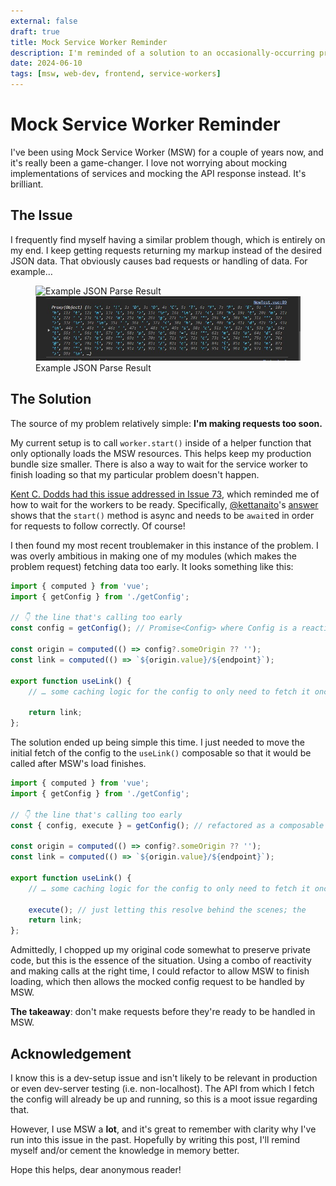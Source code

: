 ```yaml
---
external: false
draft: true
title: Mock Service Worker Reminder
description: I'm reminded of a solution to an occasionally-occurring problem using MSW.js during localhost development.
date: 2024-06-10
tags: [msw, web-dev, frontend, service-workers]
---
```


# Mock Service Worker Reminder

I've been using Mock Service Worker (MSW) for a couple of years now, and it's really been a game-changer. I love not worrying about mocking implementations of services and mocking the API response instead. It's brilliant.

## The Issue

I frequently find myself having a similar problem though, which is entirely on my end. I keep getting requests returning my markup instead of the desired JSON data. That obviously causes bad requests or handling of data. For example…

<figure>
    <img src="/images/blog/msw-reminder--example-JSON-parse.jpg" alt="Example JSON Parse Result">
    <img src="./images/msw-reminder--example-JSON-parse.jpg" alt="Example JSON Parse Result">
    <figcaption>Example JSON Parse Result<figcaption>
</figure>

## The Solution

The source of my problem relatively simple: **I'm making requests too soon.**

My current setup is to call `worker.start()` inside of a helper function that only optionally loads the MSW resources. This helps keep my production bundle size smaller. There is also a way to wait for the service worker to finish loading so that my particular problem doesn't happen.

[Kent C. Dodds had this issue addressed in Issue 73](https://github.com/mswjs/msw/issues/73), which reminded me of how to wait for the workers to be ready. Specifically, [@kettanaito](https://github.com/kettanaito)'s [answer](https://github.com/mswjs/msw/issues/73#issuecomment-601584127) shows that the `start()` method is async and needs to be `await`ed in order for requests to follow correctly. Of course!

I then found my most recent troublemaker in this instance of the problem. I was overly ambitious in making one of my modules (which makes the problem request) fetching data too early. It looks something like this:

```ts
import { computed } from 'vue';
import { getConfig } from './getConfig';

// 👇 the line that's calling too early
const config = getConfig(); // Promise<Config> where Config is a reactive Vue object

const origin = computed(() => config?.someOrigin ?? '');
const link = computed(() => `${origin.value}/${endpoint}`);

export function useLink() {
    // … some caching logic for the config to only need to fetch it once…

    return link;
};
```

The solution ended up being simple this time. I just needed to move the initial fetch of the config to the `useLink()` composable so that it would be called after MSW's load finishes.

```ts
import { computed } from 'vue';
import { getConfig } from './getConfig';

// 👇 the line that's calling too early
const { config, execute } = getConfig(); // refactored as a composable to return the reactive config, which will be updated once execute() finishes

const origin = computed(() => config?.someOrigin ?? '');
const link = computed(() => `${origin.value}/${endpoint}`);

export function useLink() {
    // … some caching logic for the config to only need to fetch it once…
    
    execute(); // just letting this resolve behind the scenes; the 
    return link;
};
```

Admittedly, I chopped up my original code somewhat to preserve private code, but this is the essence of the situation. Using a combo of reactivity and making calls at the right time, I could refactor to allow MSW to finish loading, which then allows the mocked config request to be handled by MSW.

**The takeaway**: don't make requests before they're ready to be handled in MSW.

## Acknowledgement

I know this is a dev-setup issue and isn't likely to be relevant in production or even dev-server testing (i.e. non-localhost). The API from which I fetch the config will already be up and running, so this is a moot issue regarding that.

However, I use MSW a **lot**, and it's great to remember with clarity why I've run into this issue in the past. Hopefully by writing this post, I'll remind myself and/or cement the knowledge in memory better.

Hope this helps, dear anonymous reader!